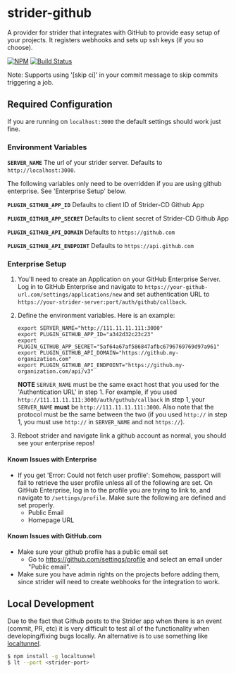 # strider-github

A provider for strider that integrates with GitHub to provide easy setup of
your projects. It registers webhooks and sets up ssh keys (if you so choose).

[![NPM][npm-badge-img]][npm-badge-link]
[![Build Status](https://travis-ci.org/Strider-CD/strider-github.svg)](https://travis-ci.org/Strider-CD/strider-github)

Note: Supports using '[skip ci]' in your commit message to skip commits triggering a job.

## Required Configuration

If you are running on `localhost:3000` the default settings should work just fine.

### Environment Variables

**`SERVER_NAME`** The url of your strider server. Defaults to `http://localhost:3000`.

The following variables only need to be overridden if you are using github enterprise. See 'Enterprise Setup' below.

**`PLUGIN_GITHUB_APP_ID`** Defaults to client ID of Strider-CD Github App

**`PLUGIN_GITHUB_APP_SECRET`** Defaults to client secret of Strider-CD Github App

**`PLUGIN_GITHUB_API_DOMAIN`** Defaults to `https://github.com`

**`PLUGIN_GITHUB_API_ENDPOINT`** Defaults to `https://api.github.com`

### Enterprise Setup

1. You'll need to create an Application on your GitHub Enterprise Server. Log in to GitHub Enterprise and navigate to
   `https://your-github-url.com/settings/applications/new` and set authentication URL to
   `https://your-strider-server:port/auth/github/callback`.
2. Define the environment variables. Here is an example:

   ```shell
   export SERVER_NAME="http://111.11.11.111:3000"
   export PLUGIN_GITHUB_APP_ID="a342d32c23c23"
   export PLUGIN_GITHUB_APP_SECRET="5af64a67af586847afbc6796769769d97a961"
   export PLUGIN_GITHUB_API_DOMAIN="https://github.my-organization.com"
   export PLUGIN_GITHUB_API_ENDPOINT="https://github.my-organization.com/api/v3"
   ```

   **NOTE** `SERVER_NAME` must be the same exact host that you used for the 'Authentication URL' in step 1. For example,
   if you used `http://111.11.11.111:3000/auth/guthub/callback` in step 1, your `SERVER_NAME` **must** be
   `http://111.11.11.111:3000`. Also note that the protocol must be the same between the two (if you used `http://`
   in step 1, you must use `http://` in `SERVER_NAME` and not `https://`).

3. Reboot strider and navigate link a github account as normal, you should see your enterprise repos!

#### Known Issues with Enterprise

- If you get 'Error: Could not fetch user profile': Somehow, passport will fail to retrieve the user profile unless all
  of the following are set. On GitHub Enterprise, log in to the profile you are trying to link to, and navigate to
  `/settings/profile`. Make sure the following are defined and set properly.
  - Public Email
  - Homepage URL

#### Known Issues with GitHub.com

- Make sure your github profile has a public email set
  - Go to https://github.com/settings/profile and select an email under "Public email".
- Make sure you have admin rights on the projects before adding them,
  since strider will need to create webhooks for the integration to work.

## Local Development

Due to the fact that Github posts to the Strider app when there is an event (commit, PR, etc)
it is very difficult to test all of the functionality when developing/fixing bugs locally.
An alternative is to use something like [localtunnel].

```sh
$ npm install -g localtunnel
$ lt --port <strider-port>
```

[npm-badge-img]: https://badge.fury.io/js/strider-github.svg
[npm-badge-link]: http://badge.fury.io/js/strider-github
[localtunnel]: https://localtunnel.github.io/www/
